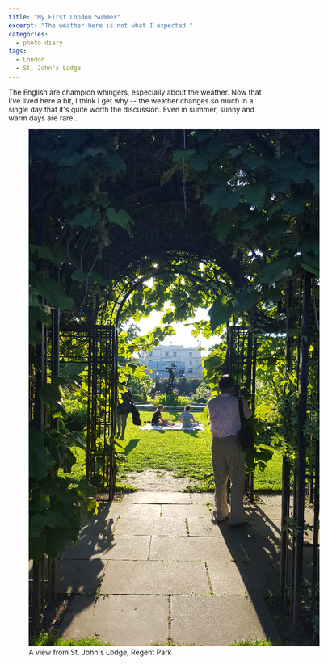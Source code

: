 ```yaml
---
title: "My First London Summer"
excerpt: "The weather here is not what I expected."
categories:
  - photo diary
tags:
  - London
  - St. John's Lodge
---
```


The English are champion whingers, especially about the weather. Now that I've lived here a bit, I think I get why -- the weather changes so much in a single day that it's quite worth the discussion. Even in summer, sunny and warm days are rare... 

<figure style="width: 600px" class="align-center">
  <img src="/assets/images/scribbles/20170526_185953_web.png" alt="A view from St. John's Lodge, Regent Park">
  <figcaption>A view from St. John's Lodge, Regent Park</figcaption>
</figure>
